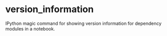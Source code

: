version_information
===================

IPython magic command for showing version information for dependency modules in a notebook.
